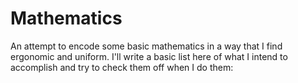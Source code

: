 # Mathematics

An attempt to encode some basic mathematics in a way that I find ergonomic
and uniform. I'll write a basic list here of what I intend to accomplish
and try to check them off when I do them:
